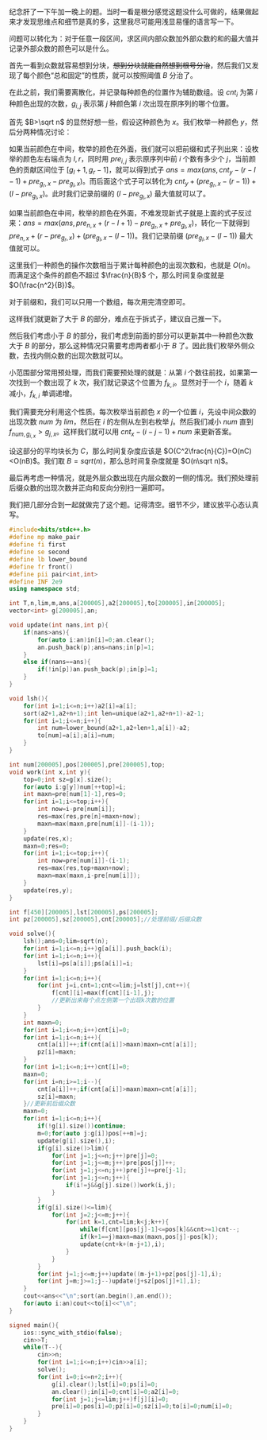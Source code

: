 纪念肝了一下午加一晚上的题。当时一看是根分感觉这题没什么可做的，结果做起来才发现思维点和细节是真的多，这里我尽可能用浅显易懂的语言写一下。

问题可以转化为：对于任意一段区间，求区间内部众数加外部众数的和的最大值并记录外部众数的颜色可以是什么。

首先一看到众数就容易想到分块，~~想到分块就能自然想到根号分治~~，然后我们又发现了每个颜色“总和固定”的性质，就可以按照阈值 $B$ 分治了。

在此之前，我们需要离散化，并记录每种颜色的位置作为辅助数组。设 $cnt_i$ 为第 $i$ 种颜色出现的次数，$g_{i,j}$ 表示第 $j$ 种颜色第 $i$ 次出现在原序列的哪个位置。

首先 $B>\sqrt n$ 的显然好想一些，假设这种颜色为 $x$。我们枚举一种颜色 $y$，然后分两种情况讨论：

如果当前颜色在中间，枚举的颜色在外面，我们就可以把前缀和式子列出来：设枚举的颜色左右端点为 $l,r$，同时用 $pre_{i,j}$ 表示原序列中前 $i$ 个数有多少个 $j$，当前颜色的贡献区间位于 $[g_l+1,g_r-1]$，就可以得到式子 $ans=max(ans,cnt_y-(r-l-1)+pre_{g_r,x}-pre_{g_l,x})$。而后面这个式子可以转化为 $cnt_y+(pre_{g_r,x}-(r-1))+(l-pre_{g_l,x})$。此时我们记录前缀的 $(l-pre_{g_l,x})$ 最大值就可以了。

如果当前颜色在中间，枚举的颜色在外面，不难发现新式子就是上面的式子反过来：$ans=max(ans,pre_{n,x}+(r-l+1)-pre_{g_r,x}+pre_{g_l,x})$，转化一下就得到 $pre_{n,x}+(r-pre_{g_r,x})+(pre_{g_l,x}-(l-1))$。我们记录前缀 $(pre_{g_l,x}-(l-1))$ 最大值就可以。

这里我们一种颜色的操作次数相当于累计每种颜色的出现次数和，也就是 $O(n)$。而满足这个条件的颜色不超过 $\frac{n}{B}$ 个，那么时间复杂度就是 $O(\frac{n^2}{B})$。

对于前缀和，我们可以只用一个数组，每次用完清空即可。

这样我们就更新了大于 $B$ 的部分，难点在于拆式子，建议自己推一下。

然后我们考虑小于 $B$ 的部分，我们考虑到前面的部分可以更新其中一种颜色次数大于 $B$ 的部分，那么这种情况只需要考虑两者都小于 $B$ 了。因此我们枚举外侧众数，去找内侧众数的出现次数就可以。

小范围部分常用预处理，而我们需要预处理的就是：从第 $i$ 个数往前找，如果第一次找到一个数出现了 $k$ 次，我们就记录这个位置为 $f_{k,i}$。显然对于一个 $i$，随着 $k$ 减小，$f_{k,i}$ 单调递增。

我们需要充分利用这个性质。每次枚举当前颜色 $x$ 的一个位置 $i$，先设中间众数的出现次数 $num$ 为 $lim$，然后在 $i$ 的左侧从左到右枚举 $j$。然后我们减小 $num$ 直到 $f_{num,g_{i,x}}> g_{j,x}$。这样我们就可以用 $cnt_x-(i-j-1)+num$ 来更新答案。

设这部分的平均块长为 $C$，那么时间复杂度应该是 $O(C^2\frac{n}{C})=O(nC)<O(nB)$。我们取 $B=sqrt(n)$，那么总时间复杂度就是 $O(n\sqrt n)$。

最后再考虑一种情况，就是外层众数出现在内层众数的一侧的情况。我们预处理前后缀众数的出现次数并正向和反向分别扫一遍即可。

我们把几部分合到一起就做完了这个题。记得清空。细节不少，建议放平心态认真写。

```cpp
#include<bits/stdc++.h>
#define mp make_pair
#define fi first
#define se second
#define lb lower_bound
#define fr front()
#define pii pair<int,int>
#define INF 2e9
using namespace std;

int T,n,lim,m,ans,a[200005],a2[200005],to[200005],in[200005];
vector<int> g[200005],an;

void update(int nans,int p){
    if(nans>ans){
        for(auto i:an)in[i]=0;an.clear();
        an.push_back(p);ans=nans;in[p]=1;
    }
    else if(nans==ans){
        if(!in[p])an.push_back(p);in[p]=1;
    }
}

void lsh(){
    for(int i=1;i<=n;i++)a2[i]=a[i];
    sort(a2+1,a2+n+1);int len=unique(a2+1,a2+n+1)-a2-1;
    for(int i=1;i<=n;i++){
        int num=lower_bound(a2+1,a2+len+1,a[i])-a2;
        to[num]=a[i];a[i]=num;
    }
}

int num[200005],pos[200005],pre[200005],top;
void work(int x,int y){
    top=0;int sz=g[x].size();
    for(auto i:g[y])num[++top]=i;
    int maxn=pre[num[1]-1],res=0;
    for(int i=1;i<=top;i++){
        int now=i-pre[num[i]];
        res=max(res,pre[n]+maxn+now);
        maxn=max(maxn,pre[num[i]]-(i-1));
    }
    update(res,x);
    maxn=0;res=0;
    for(int i=1;i<=top;i++){
        int now=pre[num[i]]-(i-1);
        res=max(res,top+maxn+now);
        maxn=max(maxn,i-pre[num[i]]);
    }
    update(res,y);
}

int f[450][200005],lst[200005],ps[200005];
int pz[200005],sz[200005],cnt[200005];//处理前缀/后缀众数

void solve(){
    lsh();ans=0;lim=sqrt(n);
    for(int i=1;i<=n;i++)g[a[i]].push_back(i);
    for(int i=1;i<=n;i++){
        lst[i]=ps[a[i]];ps[a[i]]=i;
    }
    for(int i=1;i<=n;i++){
        for(int j=i,cnt=1;cnt<=lim;j=lst[j],cnt++){
            f[cnt][i]=max(f[cnt][i-1],j);
            //更新出来每个点左侧第一个出现k次数的位置
        }
    } 
    int maxn=0;
    for(int i=1;i<=n;i++)cnt[i]=0;
    for(int i=1;i<=n;i++){
        cnt[a[i]]++;if(cnt[a[i]]>maxn)maxn=cnt[a[i]];
        pz[i]=maxn;
    }
    for(int i=1;i<=n;i++)cnt[i]=0;
    maxn=0;
    for(int i=n;i>=1;i--){
        cnt[a[i]]++;if(cnt[a[i]]>maxn)maxn=cnt[a[i]];
        sz[i]=maxn;
    }//更新前后缀众数
    maxn=0;
    for(int i=1;i<=n;i++){
        if(!g[i].size())continue;
        m=0;for(auto j:g[i])pos[++m]=j;
        update(g[i].size(),i);
        if(g[i].size()>lim){
            for(int j=1;j<=n;j++)pre[j]=0;
            for(int j=1;j<=m;j++)pre[pos[j]]++;
            for(int j=1;j<=n;j++)pre[j]+=pre[j-1];
            for(int j=1;j<=n;j++){
                if(i!=j&&g[j].size())work(i,j);
            }
        }
        if(g[i].size()<=lim){
            for(int j=2;j<=m;j++){
                for(int k=1,cnt=lim;k<j;k++){
                    while(f[cnt][pos[j]-1]<=pos[k]&&cnt>=1)cnt--;
                    if(k+1==j)maxn=max(maxn,pos[j]-pos[k]);
                    update(cnt+k+(m-j+1),i);
                }
            }
        }
        for(int j=1;j<=m;j++)update((m-j+1)+pz[pos[j]-1],i);
        for(int j=m;j>=1;j--)update(j+sz[pos[j]+1],i);
    }
    cout<<ans<<"\n";sort(an.begin(),an.end());
    for(auto i:an)cout<<to[i]<<"\n";
}

signed main(){
    ios::sync_with_stdio(false);
    cin>>T;
    while(T--){
        cin>>n;
        for(int i=1;i<=n;i++)cin>>a[i];
        solve();
        for(int i=0;i<=n+2;i++){
            g[i].clear();lst[i]=0;ps[i]=0;
            an.clear();in[i]=0;cnt[i]=0;a2[i]=0;
            for(int j=1;j<=lim;j++)f[j][i]=0;
            pre[i]=0;pos[i]=0;pz[i]=0;sz[i]=0;to[i]=0;num[i]=0;
        }
    }
}
